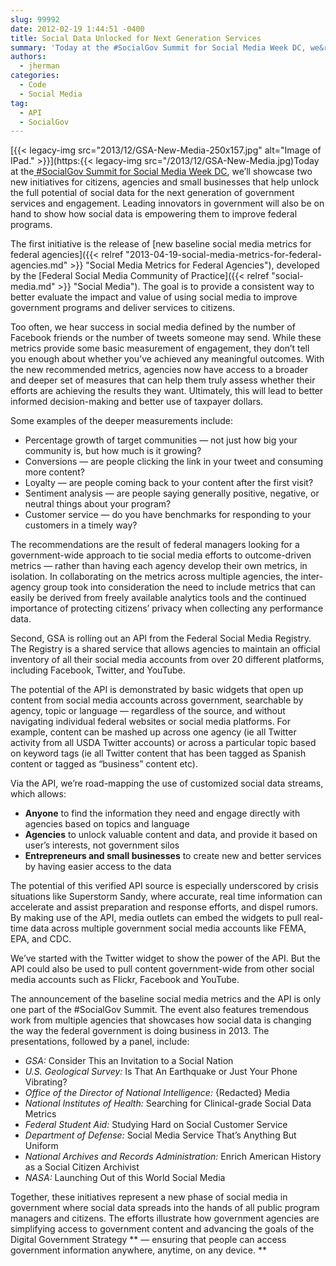 ```yaml
---
slug: 99992
date: 2012-02-19 1:44:51 -0400
title: Social Data Unlocked for Next Generation Services
summary: 'Today at the #SocialGov Summit for Social Media Week DC, we&rsquo;ll showcase two new initiatives for citizens, agencies and small businesses that help unlock the full potential of social data for the next generation of government services and engagement. Leading innovators in government will also be on hand to show'
authors:
  - jherman
categories:
  - Code
  - Social Media
tag:
  - API
  - SocialGov
---
```


[{{< legacy-img src="2013/12/GSA-New-Media-250x157.jpg" alt="Image of IPad." >}}](https:{{< legacy-img src="/2013/12/GSA-New-Media.jpg)Today at the[ #SocialGov Summit for Social Media Week DC](http://socialmediaweek.org/washingtondc/events/?id=54458#.URwVBKVlFus), we’ll showcase two new initiatives for citizens, agencies and small businesses that help unlock the full potential of social data for the next generation of government services and engagement. Leading innovators in government will also be on hand to show how social data is empowering them to improve federal programs.

The first initiative is the release of [new baseline social media metrics for federal agencies]({{< relref "2013-04-19-social-media-metrics-for-federal-agencies.md" >}} "Social Media Metrics for Federal Agencies"), developed by the [Federal Social Media Community of Practice]({{< relref "social-media.md" >}} "Social Media"). The goal is to provide a consistent way to better evaluate the impact and value of using social media to improve government programs and deliver services to citizens.

Too often, we hear success in social media defined by the number of Facebook friends or the number of tweets someone may send. While these metrics provide some basic measurement of engagement, they don’t tell you enough about whether you’ve achieved any meaningful outcomes. With the new recommended metrics, agencies now have access to a broader and deeper set of measures that can help them truly assess whether their efforts are achieving the results they want. Ultimately, this will lead to better informed decision-making and better use of taxpayer dollars.

Some examples of the deeper measurements include:

  * Percentage growth of target communities — not just how big your community is, but how much is it growing?
  * Conversions — are people clicking the link in your tweet and consuming more content?
  * Loyalty — are people coming back to your content after the first visit?
  * Sentiment analysis — are people saying generally positive, negative, or neutral things about your program?
  * Customer service — do you have benchmarks for responding to your customers in a timely way?

The recommendations are the result of federal managers looking for a government-wide approach to tie social media efforts to outcome-driven metrics — rather than having each agency develop their own metrics, in isolation. In collaborating on the metrics across multiple agencies, the inter-agency group took into consideration the need to include metrics that can easily be derived from freely available analytics tools and the continued importance of protecting citizens’ privacy when collecting any performance data.

Second, GSA is rolling out an API from the Federal Social Media Registry. The Registry is a shared service that allows agencies to maintain an official inventory of all their social media accounts from over 20 different platforms, including Facebook, Twitter, and YouTube.

The potential of the API is demonstrated by basic widgets that open up content from social media accounts across government, searchable by agency, topic or language — regardless of the source, and without navigating individual federal websites or social media platforms. For example, content can be mashed up across one agency (ie all Twitter activity from all USDA Twitter accounts) or across a particular topic based on keyword tags (ie all Twitter content that has been tagged as Spanish content or tagged as “business” content etc).

Via the API, we’re road-mapping the use of customized social data streams, which allows:

  * **Anyone** to find the information they need and engage directly with agencies based on topics and language
  * **Agencies** to unlock valuable content and data, and provide it based on user’s interests, not government silos
  * **Entrepreneurs and small businesses** to create new and better services by having easier access to the data

The potential of this verified API source is especially underscored by crisis situations like Superstorm Sandy, where accurate, real time information can accelerate and assist preparation and response efforts, and dispel rumors. By making use of the API, media outlets can embed the widgets to pull real-time data across multiple government social media accounts like FEMA, EPA, and CDC.

We’ve started with the Twitter widget to show the power of the API. But the API could also be used to pull content government-wide from other social media accounts such as Flickr, Facebook and YouTube.

The announcement of the baseline social media metrics and the API is only one part of the #SocialGov Summit. The event also features tremendous work from multiple agencies that showcases how social data is changing the way the federal government is doing business in 2013. The presentations, followed by a panel, include:

  * _GSA:_ Consider This an Invitation to a Social Nation
  * _U.S. Geological Survey:_ Is That An Earthquake or Just Your Phone Vibrating?
  * _Office of the Director of National Intelligence:_ {Redacted} Media
  * _National Institutes of Health:_ Searching for Clinical-grade Social Data Metrics
  * _Federal Student Aid:_ Studying Hard on Social Customer Service
  * _Department of Defense:_ Social Media Service That’s Anything But Uniform
  * _National Archives and Records Administration:_ Enrich American History as a Social Citizen Archivist
  * _NASA:_ Launching Out of this World Social Media

Together, these initiatives represent a new phase of social media in government where social data spreads into the hands of all public program managers and citizens. The efforts illustrate how government agencies are simplifying access to government content and advancing the goals of the Digital Government Strategy ** — ensuring that people can access government information anywhere, anytime, on any device. **